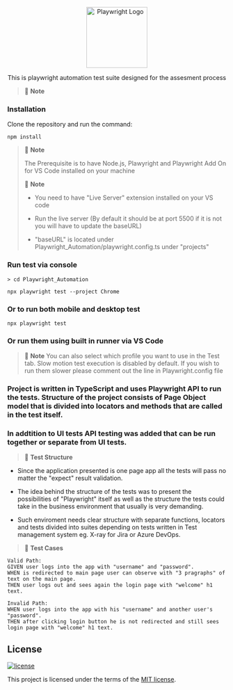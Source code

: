 <p align="center">
  <a href="https://playwright.dev/">
    <img width="140" alt="Playwright Logo" src="https://seeklogo.com/images/P/playwright-logo-22FA8B9E63-seeklogo.com.png" />
  </a>
</p>


<p align="center">
  This is playwright automation test suite designed for the assesment process
</p>

> 🚩 **Note**

### Installation

Clone the repository and run the command:

```shell
npm install
```

> 🚩 **Note**
> 
> The Prerequisite is to have Node.js, Plawyright and Playwright Add On for VS Code installed on your machine
>
> 🚩 **Note**
>
> - You need to have "Live Server" extension installed on your VS code
>
> - Run the live server (By default it should be at port 5500 if it is not you will have to update the baseURL)
>
> - "baseURL" is located under Playwright_Automation/playwright.config.ts under "projects"

### Run test via console
```
> cd Playwright_Automation
```

```shell
npx playwright test --project Chrome
```
### Or to run both mobile and desktop test

```shell
npx playwright test
```

### Or run them using built in runner via VS Code

> 🚩 **Note**
> You can also select which profile you want to use in the Test tab.
> Slow motion test execution is disabled by default. If you wish to run them slower please comment out the line in Playwright.config file

### Project is written in TypeScript and uses Playwright API to run the tests. Structure of the project consists of Page Object model that is divided into locators and methods that are called in the test itself.
### In addtition to UI tests API testing was added that can be run together or separate from UI tests.

> 🚩 **Test Structure**

- Since the application presented is one page app all the tests will pass no matter the "expect" result validation. 

- The idea behind the structure of the tests was to present the possibilities of "Playwright" itself as well as the structure the tests could take in the business environment that usually is very demanding.

- Such enviroment needs clear structure with separate functions, locators and tests divided into suites depending on tests written in Test management system eg. X-ray for Jira or Azure DevOps.

> 🚩 **Test Cases**

```shell
Valid Path:
GIVEN user logs into the app with "username" and "password".
WHEN is redirected to main page user can observe with "3 pragraphs" of text on the main page.
THEN user logs out and sees again the login page with "welcome" h1 text.
```

```shell
Invalid Path:
WHEN user logs into the app with his "username" and another user's "password".
THEN after clicking login button he is not redirected and still sees login page with "welcome" h1 text.
```
## License

[![license](https://img.shields.io/badge/license-MIT-green.svg)](https://github.com/cypress-io/cypress/blob/master/LICENSE)

This project is licensed under the terms of the [MIT license](/LICENSE).


